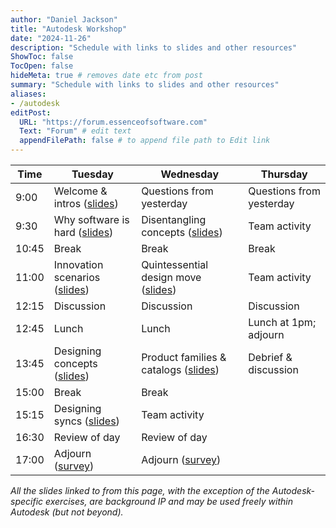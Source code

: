 ```yaml
---
author: "Daniel Jackson"
title: "Autodesk Workshop"
date: "2024-11-26"
description: "Schedule with links to slides and other resources"
ShowToc: false
TocOpen: false
hideMeta: true # removes date etc from post
summary: "Schedule with links to slides and other resources"
aliases:
- /autodesk
editPost:
  URL: "https://forum.essenceofsoftware.com"
  Text: "Forum" # edit text
  appendFilePath: false # to append file path to Edit link
---
```


| Time | Tuesday          | Wednesday                   | Thursday                     |
| --------- | -------------------- | ------------------------------- | -------------------------------- |
| 9:00 | Welcome & intros ([slides](./pdfs/0-introduction.pdf))| Questions from yesterday        | Questions from yesterday         |
| 9:30 | Why software is hard ([slides](./pdfs/1-why-concepts.pdf)) | Disentangling concepts ([slides](./pdfs/5-disentangling.pdf))         | Team activity |
| 10:45 | Break                | Break                           | Break                            |
| 11:00 | Innovation scenarios ([slides](./pdfs/2-innovation.pdf)) | Quintessential design move  ([slides](./pdfs/6-the-QDM.pdf))      | Team activity                              |
| 12:15 | Discussion           | Discussion                      | Discussion                       |
| 12:45 | Lunch                | Lunch                           | Lunch at 1pm; adjourn            |
| 13:45 | Designing concepts ([slides](./pdfs/3-concept-design.pdf))  | Product families & catalogs  ([slides](./pdfs/7-families.pdf))    | Debrief & discussion             |
| 15:00 | Break                | Break                           |                                  |
| 15:15 | Designing syncs ([slides](./pdfs/4-sync-design.pdf))     | Team activity |                                  |
| 16:30 | Review of day        | Review of day                   |                                  |
| 17:00 | Adjourn ([survey](https://forms.gle/esgV9mPVy5TrwsRh7))              | Adjourn   ([survey](https://forms.gle/esgV9mPVy5TrwsRh7))                       |                                  |

_All the slides linked to from this page, with the exception of the Autodesk-specific exercises, are background IP and may be used freely within Autodesk (but not beyond)._